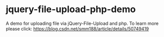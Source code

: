 # jquery-file-upload-php-demo
A demo for uploading file via jQuery-File-Upload and php.
To learn more please click: https://blog.csdn.net/smm188/article/details/50749419
